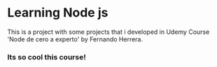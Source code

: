# Learning Node js
This is a project with some projects that i developed in Udemy Course 'Node de cero a experto' by Fernando Herrera.

### Its so cool this course!